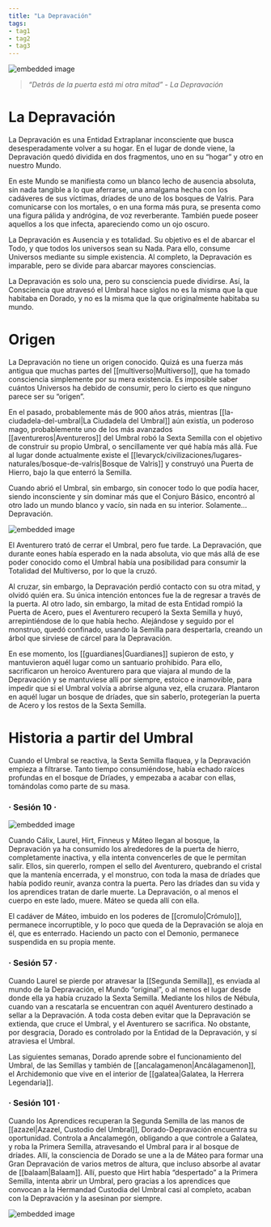 ```yaml
---
title: "La Depravación"
tags:
- tag1
- tag2
- tag3
---
```


![embedded image](https://assets.legendkeeper.com/089e2e19-1b34-4a80-9b5c-0e6855672e44.jpg "Attachment")

> _“Detrás de la puerta está mi otra mitad” - La Depravación_

# La Depravación

La Depravación es una Entidad Extraplanar inconsciente que busca desesperadamente volver a su hogar. En el lugar de donde viene, la Depravación quedó dividida en dos fragmentos, uno en su “hogar” y otro en nuestro Mundo.

En este Mundo se manifiesta como un blanco lecho de ausencia absoluta, sin nada tangible a lo que aferrarse, una amalgama hecha con los cadáveres de sus víctimas, dríades de uno de los bosques de Valris. Para comunicarse con los mortales, o en una forma más pura, se presenta como una figura pálida y andrógina, de voz reverberante. También puede poseer aquellos a los que infecta, apareciendo como un ojo oscuro.

La Depravación es Ausencia y es totalidad. Su objetivo es el de abarcar el Todo, y que todos los universos sean su Nada. Para ello, consume Universos mediante su simple existencia. Al completo, la Depravación es imparable, pero se divide para abarcar mayores consciencias.

La Depravación es solo una, pero su consciencia puede dividirse. Así, la Consciencia que atravesó el Umbral hace siglos no es la misma que la que habitaba en Dorado, y no es la misma que la que originalmente habitaba su mundo.

# Origen

La Depravación no tiene un origen conocido. Quizá es una fuerza más antigua que muchas partes del [[multiverso|Multiverso]], que ha tomado consciencia simplemente por su mera existencia. Es imposible saber cuántos Universos ha debido de consumir, pero lo cierto es que ninguno parece ser su “origen”.

En el pasado, probablemente más de 900 años atrás, mientras [[la-ciudadela-del-umbral|La Ciudadela del Umbral]] aún existía, un poderoso mago, probablemente uno de los más avanzados [[aventureros|Aventureros]] del Umbral robó la Sexta Semilla con el objetivo de construir su propio Umbral, o sencillamente ver qué había más allá. Fue al lugar donde actualmente existe el [[levaryck/civilizaciones/lugares-naturales/bosque-de-valris|Bosque de Valris]] y construyó una Puerta de Hierro, bajo la que enterró la Semilla.

Cuando abrió el Umbral, sin embargo, sin conocer todo lo que podía hacer, siendo inconsciente y sin dominar más que el Conjuro Básico, encontró al otro lado un mundo blanco y vacío, sin nada en su interior. Solamente… Depravación.

![embedded image](https://assets.legendkeeper.com/3298ba3e-656f-4f4d-b18d-c9ecb4c5890e.png "Attachment")

El Aventurero trató de cerrar el Umbral, pero fue tarde. La Depravación, que durante eones había esperado en la nada absoluta, vio que más allá de ese poder conocido como el Umbral había una posibilidad para consumir la Totalidad del Multiverso, por lo que la cruzó.

Al cruzar, sin embargo, la Depravación perdió contacto con su otra mitad, y olvidó quién era. Su única intención entonces fue la de regresar a través de la puerta. Al otro lado, sin embargo, la mitad de esta Entidad rompió la Puerta de Acero, pues el Aventurero recuperó la Sexta Semilla y huyó, arrepintiéndose de lo que había hecho. Alejándose y seguido por el monstruo, quedó confinado, usando la Semilla para despertarla, creando un árbol que sirviese de cárcel para la Depravación.

En ese momento, los [[guardianes|Guardianes]] supieron de esto, y mantuvieron aquél lugar como un santuario prohibido. Para ello, sacrificaron un heroico Aventurero para que viajara al mundo de la Depravación y se mantuviese allí por siempre, estoico e inamovible, para impedir que si el Umbral volvía a abrirse alguna vez, ella cruzara. Plantaron en aquél lugar un bosque de dríades, que sin saberlo, protegerían la puerta de Acero y los restos de la Sexta Semilla.

# Historia a partir del Umbral

Cuando el Umbral se reactiva, la Sexta Semilla flaquea, y la Depravación empieza a filtrarse. Tanto tiempo consumiéndose, había echado raíces profundas en el bosque de Dríades, y empezaba a acabar con ellas, tomándolas como parte de su masa.

### · Sesión 10 ·

![embedded image](https://assets.legendkeeper.com/d404bc80-03f4-4704-9f88-6bb4a3d66284.jpg "Attachment")

Cuando Cálix, Laurel, Hirt, Finneus y Máteo llegan al bosque, la Depravación ya ha consumido los alrededores de la puerta de hierro, completamente inactiva, y ella intenta convencerles de que le permitan salir. Ellos, sin quererlo, rompen el sello del Aventurero, quebrando el cristal que la mantenía encerrada, y el monstruo, con toda la masa de dríades que había podido reunir, avanza contra la puerta. Pero las dríades dan su vida y los aprendices tratan de darle muerte. La Depravación, o al menos el cuerpo en este lado, muere. Máteo se queda allí con ella.

El cadáver de Máteo, imbuido en los poderes de [[cromulo|Crómulo]], permanece incorruptible, y lo poco que queda de la Depravación se aloja en él, que es enterrado. Haciendo un pacto con el Demonio, permanece suspendida en su propia mente.

### · Sesión 57 ·

Cuando Laurel se pierde por atravesar la [[Segunda Semilla]], es enviada al mundo de la Depravación, el Mundo “original”, o al menos el lugar desde donde ella ya había cruzado la Sexta Semilla. Mediante los hilos de Nébula, cuando van a rescatarla se encuentran con aquél Aventurero destinado a sellar a la Depravación. A toda costa deben evitar que la Depravación se extienda, que cruce el Umbral, y el Aventurero se sacrifica. No obstante, por desgracia, Dorado es controlado por la Entidad de la Depravación, y sí atraviesa el Umbral.

Las siguientes semanas, Dorado aprende sobre el funcionamiento del Umbral, de las Semillas y también de [[ancalagamenon|Ancálagamenon]], el Archidemonio que vive en el interior de [[galatea|Galatea, la Herrera Legendaria]].

### · Sesión 101 ·

Cuando los Aprendices recuperan la Segunda Semilla de las manos de [[azazel|Azazel, Custodio del Umbral]], Dorado-Depravación encuentra su oportunidad. Controla a Ancalamegón, obligando a que controle a Galatea, y roba la Primera Semilla, atravesando el Umbral para ir al bosque de dríades. Allí, la consciencia de Dorado se une a la de Máteo para formar una Gran Depravación de varios metros de altura, que incluso absorbe al avatar de [[balaam|Balaam]]. Allí, puesto que Hirt había “despertado” a la Primera Semilla, intenta abrir un Umbral, pero gracias a los aprendices que convocan a la Hermandad Custodia del Umbral casi al completo, acaban con la Depravación y la asesinan por siempre.

![embedded image](https://assets.legendkeeper.com/0b17c354-33ce-43d0-a850-e9a24a7f4b67.jpg "Attachment")
